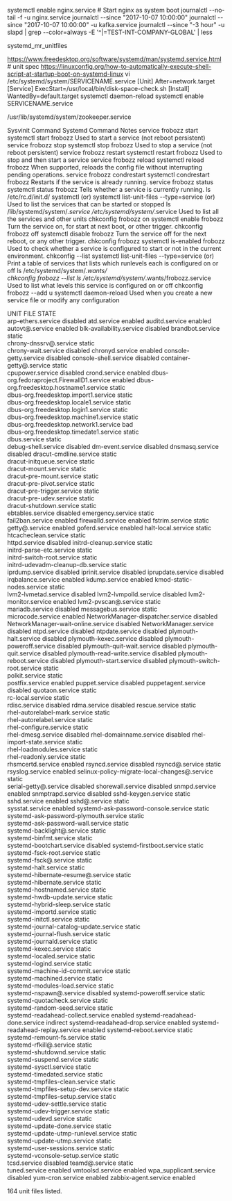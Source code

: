 systemctl enable nginx.service   # Start nginx as system boot
journalctl --no-tail -f -u nginx.service
journalctl --since "2017-10-07 10:00:00"
journalctl --since "2017-10-07 10:00:00"  -u kafka.service
journalctl --since "-3 hour" -u slapd | grep --color=always -E '^|=TEST-INT-COMPANY-GLOBAL' | less

systemd_mr_unitfiles

https://www.freedesktop.org/software/systemd/man/systemd.service.html # unit spec
https://linuxconfig.org/how-to-automatically-execute-shell-script-at-startup-boot-on-systemd-linux
 vi /etc/systemd/system/SERVICENAME.service
  [Unit]
  After=network.target
  [Service]
  ExecStart=/usr/local/bin/disk-space-check.sh
  [Install]
  WantedBy=default.target
 systemctl daemon-reload
 systemctl enable SERVICENAME.service

/usr/lib/systemd/system/zookeeper.service


Sysvinit Command	          Systemd Command	                                              Notes
service frobozz start	      systemctl start frobozz	                                      Used to start a service (not reboot persistent)
service frobozz stop	      systemctl stop frobozz	                                      Used to stop a service (not reboot persistent)
service frobozz restart	      systemctl restart frobozz	                                      Used to stop and then start a service
service frobozz reload	      systemctl reload frobozz	                                      When supported, reloads the config file without interrupting pending operations.
service frobozz condrestart	  systemctl condrestart frobozz	                                  Restarts if the service is already running.
service frobozz status	      systemctl status frobozz	                                      Tells whether a service is currently running.
ls /etc/rc.d/init.d/	      systemctl (or) systemctl list-unit-files --type=service (or)    Used to list the services that can be started or stopped 
                              ls /lib/systemd/system/*.service /etc/systemd/system/*.service  Used to list all the services and other units
chkconfig frobozz on	      systemctl enable frobozz	                                      Turn the service on, for start at next boot, or other trigger.
chkconfig frobozz off	      systemctl disable frobozz	                                      Turn the service off for the next reboot, or any other trigger.
chkconfig frobozz	          systemctl is-enabled frobozz	                                  Used to check whether a service is configured to start or not in the current environment.
chkconfig --list	          systemctl list-unit-files --type=service (or)                   Print a table of services that lists which runlevels each is configured on or off
                              ls /etc/systemd/system/*.wants/	
chkconfig frobozz --list	  ls /etc/systemd/system/*.wants/frobozz.service	              Used to list what levels this service is configured on or off
chkconfig frobozz --add	u     systemctl daemon-reload	                                      Used when you create a new service file or modify any configuration



UNIT FILE                                     STATE   
arp-ethers.service                            disabled
atd.service                                   enabled 
auditd.service                                enabled 
autovt@.service                               enabled 
blk-availability.service                      disabled
brandbot.service                              static  
chrony-dnssrv@.service                        static  
chrony-wait.service                           disabled
chronyd.service                               enabled 
console-getty.service                         disabled
console-shell.service                         disabled
container-getty@.service                      static  
cpupower.service                              disabled
crond.service                                 enabled 
dbus-org.fedoraproject.FirewallD1.service     enabled 
dbus-org.freedesktop.hostname1.service        static  
dbus-org.freedesktop.import1.service          static  
dbus-org.freedesktop.locale1.service          static  
dbus-org.freedesktop.login1.service           static  
dbus-org.freedesktop.machine1.service         static  
dbus-org.freedesktop.network1.service         bad     
dbus-org.freedesktop.timedate1.service        static  
dbus.service                                  static  
debug-shell.service                           disabled
dm-event.service                              disabled
dnsmasq.service                               disabled
dracut-cmdline.service                        static  
dracut-initqueue.service                      static  
dracut-mount.service                          static  
dracut-pre-mount.service                      static  
dracut-pre-pivot.service                      static  
dracut-pre-trigger.service                    static  
dracut-pre-udev.service                       static  
dracut-shutdown.service                       static  
ebtables.service                              disabled
emergency.service                             static  
fail2ban.service                              enabled 
firewalld.service                             enabled 
fstrim.service                                static  
getty@.service                                enabled 
goferd.service                                enabled 
halt-local.service                            static  
htcacheclean.service                          static  
httpd.service                                 disabled
initrd-cleanup.service                        static  
initrd-parse-etc.service                      static  
initrd-switch-root.service                    static  
initrd-udevadm-cleanup-db.service             static  
iprdump.service                               disabled
iprinit.service                               disabled
iprupdate.service                             disabled
irqbalance.service                            enabled 
kdump.service                                 enabled 
kmod-static-nodes.service                     static  
lvm2-lvmetad.service                          disabled
lvm2-lvmpolld.service                         disabled
lvm2-monitor.service                          enabled 
lvm2-pvscan@.service                          static  
mariadb.service                               disabled
messagebus.service                            static  
microcode.service                             enabled 
NetworkManager-dispatcher.service             disabled
NetworkManager-wait-online.service            disabled
NetworkManager.service                        disabled
ntpd.service                                  disabled
ntpdate.service                               disabled
plymouth-halt.service                         disabled
plymouth-kexec.service                        disabled
plymouth-poweroff.service                     disabled
plymouth-quit-wait.service                    disabled
plymouth-quit.service                         disabled
plymouth-read-write.service                   disabled
plymouth-reboot.service                       disabled
plymouth-start.service                        disabled
plymouth-switch-root.service                  static  
polkit.service                                static  
postfix.service                               enabled 
puppet.service                                disabled
puppetagent.service                           disabled
quotaon.service                               static  
rc-local.service                              static  
rdisc.service                                 disabled
rdma.service                                  disabled
rescue.service                                static  
rhel-autorelabel-mark.service                 static  
rhel-autorelabel.service                      static  
rhel-configure.service                        static  
rhel-dmesg.service                            disabled
rhel-domainname.service                       disabled
rhel-import-state.service                     static  
rhel-loadmodules.service                      static  
rhel-readonly.service                         static  
rhsmcertd.service                             enabled 
rsyncd.service                                disabled
rsyncd@.service                               static  
rsyslog.service                               enabled 
selinux-policy-migrate-local-changes@.service static  
serial-getty@.service                         disabled
shorewall.service                             disabled
snmpd.service                                 enabled 
snmptrapd.service                             disabled
sshd-keygen.service                           static  
sshd.service                                  enabled 
sshd@.service                                 static  
sysstat.service                               enabled 
systemd-ask-password-console.service          static  
systemd-ask-password-plymouth.service         static  
systemd-ask-password-wall.service             static  
systemd-backlight@.service                    static  
systemd-binfmt.service                        static  
systemd-bootchart.service                     disabled
systemd-firstboot.service                     static  
systemd-fsck-root.service                     static  
systemd-fsck@.service                         static  
systemd-halt.service                          static  
systemd-hibernate-resume@.service             static  
systemd-hibernate.service                     static  
systemd-hostnamed.service                     static  
systemd-hwdb-update.service                   static  
systemd-hybrid-sleep.service                  static  
systemd-importd.service                       static  
systemd-initctl.service                       static  
systemd-journal-catalog-update.service        static  
systemd-journal-flush.service                 static  
systemd-journald.service                      static  
systemd-kexec.service                         static  
systemd-localed.service                       static  
systemd-logind.service                        static  
systemd-machine-id-commit.service             static  
systemd-machined.service                      static  
systemd-modules-load.service                  static  
systemd-nspawn@.service                       disabled
systemd-poweroff.service                      static  
systemd-quotacheck.service                    static  
systemd-random-seed.service                   static  
systemd-readahead-collect.service             enabled 
systemd-readahead-done.service                indirect
systemd-readahead-drop.service                enabled 
systemd-readahead-replay.service              enabled 
systemd-reboot.service                        static  
systemd-remount-fs.service                    static  
systemd-rfkill@.service                       static  
systemd-shutdownd.service                     static  
systemd-suspend.service                       static  
systemd-sysctl.service                        static  
systemd-timedated.service                     static  
systemd-tmpfiles-clean.service                static  
systemd-tmpfiles-setup-dev.service            static  
systemd-tmpfiles-setup.service                static  
systemd-udev-settle.service                   static  
systemd-udev-trigger.service                  static  
systemd-udevd.service                         static  
systemd-update-done.service                   static  
systemd-update-utmp-runlevel.service          static  
systemd-update-utmp.service                   static  
systemd-user-sessions.service                 static  
systemd-vconsole-setup.service                static  
tcsd.service                                  disabled
teamd@.service                                static  
tuned.service                                 enabled 
vmtoolsd.service                              enabled 
wpa_supplicant.service                        disabled
yum-cron.service                              enabled 
zabbix-agent.service                          enabled 

164 unit files listed.
